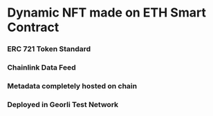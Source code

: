 # Dynamic NFT made on ETH Smart Contract
### ERC 721 Token Standard
### Chainlink Data Feed
### Metadata completely hosted on chain
### Deployed in Georli Test Network
